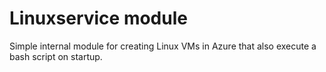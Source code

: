 # Linuxservice module

Simple internal module for creating Linux VMs in Azure that
also execute a bash script on startup.

